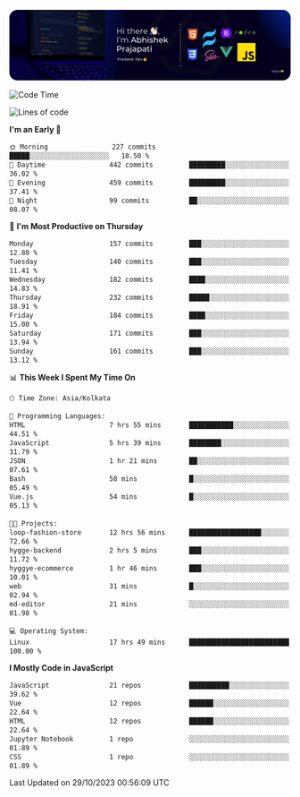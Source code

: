![Banner](./Header.png)

<!--START_SECTION:waka-->
![Code Time](http://img.shields.io/badge/Code%20Time-41%20hrs%2033%20mins-blue)

![Lines of code](https://img.shields.io/badge/From%20Hello%20World%20I%27ve%20Written-1.5%20million%20lines%20of%20code-blue)

**I'm an Early 🐤** 

```text
🌞 Morning                227 commits         █████░░░░░░░░░░░░░░░░░░░░   18.50 % 
🌆 Daytime                442 commits         █████████░░░░░░░░░░░░░░░░   36.02 % 
🌃 Evening                459 commits         █████████░░░░░░░░░░░░░░░░   37.41 % 
🌙 Night                  99 commits          ██░░░░░░░░░░░░░░░░░░░░░░░   08.07 % 
```
📅 **I'm Most Productive on Thursday** 

```text
Monday                   157 commits         ███░░░░░░░░░░░░░░░░░░░░░░   12.80 % 
Tuesday                  140 commits         ███░░░░░░░░░░░░░░░░░░░░░░   11.41 % 
Wednesday                182 commits         ████░░░░░░░░░░░░░░░░░░░░░   14.83 % 
Thursday                 232 commits         █████░░░░░░░░░░░░░░░░░░░░   18.91 % 
Friday                   184 commits         ████░░░░░░░░░░░░░░░░░░░░░   15.00 % 
Saturday                 171 commits         ███░░░░░░░░░░░░░░░░░░░░░░   13.94 % 
Sunday                   161 commits         ███░░░░░░░░░░░░░░░░░░░░░░   13.12 % 
```


📊 **This Week I Spent My Time On** 

```text
🕑︎ Time Zone: Asia/Kolkata

💬 Programming Languages: 
HTML                     7 hrs 55 mins       ███████████░░░░░░░░░░░░░░   44.51 % 
JavaScript               5 hrs 39 mins       ████████░░░░░░░░░░░░░░░░░   31.79 % 
JSON                     1 hr 21 mins        ██░░░░░░░░░░░░░░░░░░░░░░░   07.61 % 
Bash                     58 mins             █░░░░░░░░░░░░░░░░░░░░░░░░   05.49 % 
Vue.js                   54 mins             █░░░░░░░░░░░░░░░░░░░░░░░░   05.13 % 

🐱‍💻 Projects: 
loop-fashion-store       12 hrs 56 mins      ██████████████████░░░░░░░   72.66 % 
hygge-backend            2 hrs 5 mins        ███░░░░░░░░░░░░░░░░░░░░░░   11.72 % 
hyggye-ecommerce         1 hr 46 mins        ███░░░░░░░░░░░░░░░░░░░░░░   10.01 % 
web                      31 mins             █░░░░░░░░░░░░░░░░░░░░░░░░   02.94 % 
md-editor                21 mins             ░░░░░░░░░░░░░░░░░░░░░░░░░   01.98 % 

💻 Operating System: 
Linux                    17 hrs 49 mins      █████████████████████████   100.00 % 
```

**I Mostly Code in JavaScript** 

```text
JavaScript               21 repos            ██████████░░░░░░░░░░░░░░░   39.62 % 
Vue                      12 repos            ██████░░░░░░░░░░░░░░░░░░░   22.64 % 
HTML                     12 repos            ██████░░░░░░░░░░░░░░░░░░░   22.64 % 
Jupyter Notebook         1 repo              ░░░░░░░░░░░░░░░░░░░░░░░░░   01.89 % 
CSS                      1 repo              ░░░░░░░░░░░░░░░░░░░░░░░░░   01.89 % 
```




 Last Updated on 29/10/2023 00:56:09 UTC
<!--END_SECTION:waka-->
<!--
**bhishekprajapati/bhishekprajapati** is a ✨ _special_ ✨ repository because its `README.md` (this file) appears on your GitHub profile.

Here are some ideas to get you started:

- 🔭 I’m currently working on ...
- 🌱 I’m currently learning ...
- 👯 I’m looking to collaborate on ...
- 🤔 I’m looking for help with ...
- 💬 Ask me about ...
- 📫 How to reach me: ...
- 😄 Pronouns: ...
- ⚡ Fun fact: ...
-->
